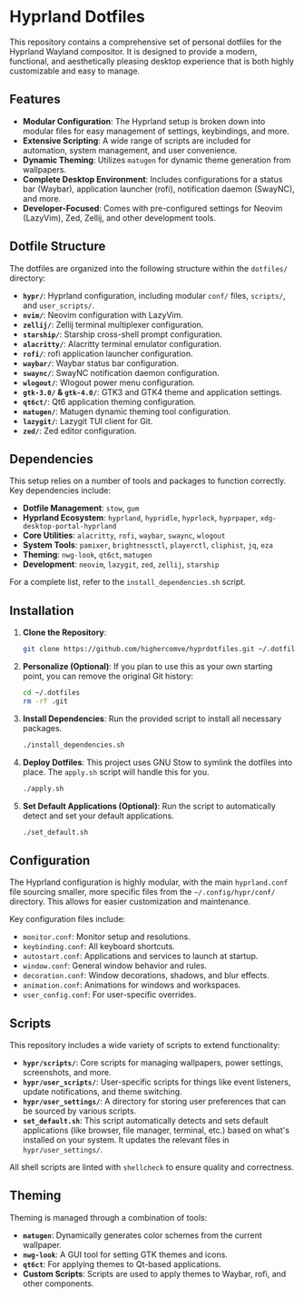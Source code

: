 # Hyprland Dotfiles

This repository contains a comprehensive set of personal dotfiles for the Hyprland Wayland compositor. It is designed to provide a modern, functional, and aesthetically pleasing desktop experience that is both highly customizable and easy to manage.

## Features

- **Modular Configuration**: The Hyprland setup is broken down into modular files for easy management of settings, keybindings, and more.
- **Extensive Scripting**: A wide range of scripts are included for automation, system management, and user convenience.
- **Dynamic Theming**: Utilizes `matugen` for dynamic theme generation from wallpapers.
- **Complete Desktop Environment**: Includes configurations for a status bar (Waybar), application launcher (rofi), notification daemon (SwayNC), and more.
- **Developer-Focused**: Comes with pre-configured settings for Neovim (LazyVim), Zed, Zellij, and other development tools.

## Dotfile Structure

The dotfiles are organized into the following structure within the `dotfiles/` directory:

- **`hypr/`**: Hyprland configuration, including modular `conf/` files, `scripts/`, and `user_scripts/`.
- **`nvim/`**: Neovim configuration with LazyVim.
- **`zellij/`**: Zellij terminal multiplexer configuration.
- **`starship/`**: Starship cross-shell prompt configuration.
- **`alacritty/`**: Alacritty terminal emulator configuration.
- **`rofi/`**: rofi application launcher configuration.
- **`waybar/`**: Waybar status bar configuration.
- **`swaync/`**: SwayNC notification daemon configuration.
- **`wlogout/`**: Wlogout power menu configuration.
- **`gtk-3.0/` & `gtk-4.0/`**: GTK3 and GTK4 theme and application settings.
- **`qt6ct/`**: Qt6 application theming configuration.
- **`matugen/`**: Matugen dynamic theming tool configuration.
- **`lazygit/`**: Lazygit TUI client for Git.
- **`zed/`**: Zed editor configuration.

## Dependencies

This setup relies on a number of tools and packages to function correctly. Key dependencies include:

- **Dotfile Management**: `stow`, `gum`
- **Hyprland Ecosystem**: `hyprland`, `hypridle`, `hyprlock`, `hyprpaper`, `xdg-desktop-portal-hyprland`
- **Core Utilities**: `alacritty`, `rofi`, `waybar`, `swaync`, `wlogout`
- **System Tools**: `pamixer`, `brightnessctl`, `playerctl`, `cliphist`, `jq`, `eza`
- **Theming**: `nwg-look`, `qt6ct`, `matugen`
- **Development**: `neovim`, `lazygit`, `zed`, `zellij`, `starship`

For a complete list, refer to the `install_dependencies.sh` script.

## Installation

1.  **Clone the Repository**:
    ```bash
    git clone https://github.com/highercomve/hyprdotfiles.git ~/.dotfiles
    ```

2.  **Personalize (Optional)**:
    If you plan to use this as your own starting point, you can remove the original Git history:
    ```bash
    cd ~/.dotfiles
    rm -rf .git
    ```

3.  **Install Dependencies**:
    Run the provided script to install all necessary packages.
    ```bash
    ./install_dependencies.sh
    ```

4.  **Deploy Dotfiles**:
    This project uses GNU Stow to symlink the dotfiles into place. The `apply.sh` script will handle this for you.
    ```bash
    ./apply.sh
    ```

5.  **Set Default Applications (Optional)**:
    Run the script to automatically detect and set your default applications.
    ```bash
    ./set_default.sh
    ```

## Configuration

The Hyprland configuration is highly modular, with the main `hyprland.conf` file sourcing smaller, more specific files from the `~/.config/hypr/conf/` directory. This allows for easier customization and maintenance.

Key configuration files include:
- `monitor.conf`: Monitor setup and resolutions.
- `keybinding.conf`: All keyboard shortcuts.
- `autostart.conf`: Applications and services to launch at startup.
- `window.conf`: General window behavior and rules.
- `decoration.conf`: Window decorations, shadows, and blur effects.
- `animation.conf`: Animations for windows and workspaces.
- `user_config.conf`: For user-specific overrides.

## Scripts

This repository includes a wide variety of scripts to extend functionality:

- **`hypr/scripts/`**: Core scripts for managing wallpapers, power settings, screenshots, and more.
- **`hypr/user_scripts/`**: User-specific scripts for things like event listeners, update notifications, and theme switching.
- **`hypr/user_settings/`**: A directory for storing user preferences that can be sourced by various scripts.
- **`set_default.sh`**: This script automatically detects and sets default applications (like browser, file manager, terminal, etc.) based on what's installed on your system. It updates the relevant files in `hypr/user_settings/`.

All shell scripts are linted with `shellcheck` to ensure quality and correctness.

## Theming

Theming is managed through a combination of tools:
- **`matugen`**: Dynamically generates color schemes from the current wallpaper.
- **`nwg-look`**: A GUI tool for setting GTK themes and icons.
- **`qt6ct`**: For applying themes to Qt-based applications.
- **Custom Scripts**: Scripts are used to apply themes to Waybar, rofi, and other components.
